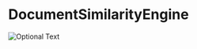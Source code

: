 # DocumentSimilarityEngine

![Optional Text](../images/A_possible_architecture_of_a_machine_learning_engine.PNG)

